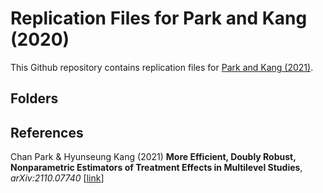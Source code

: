 # Replication Files for Park and Kang (2020)

This Github repository contains replication files for [Park and Kang (2021)](https://arxiv.org/abs/2110.07740 "ClusterEff").


## Folders


## References
Chan Park & Hyunseung Kang (2021) **More Efficient, Doubly Robust, Nonparametric Estimators of Treatment Effects in Multilevel Studies**, _arXiv:2110.07740_ [[link](https://arxiv.org/abs/2110.07740 "ClusterEff")]